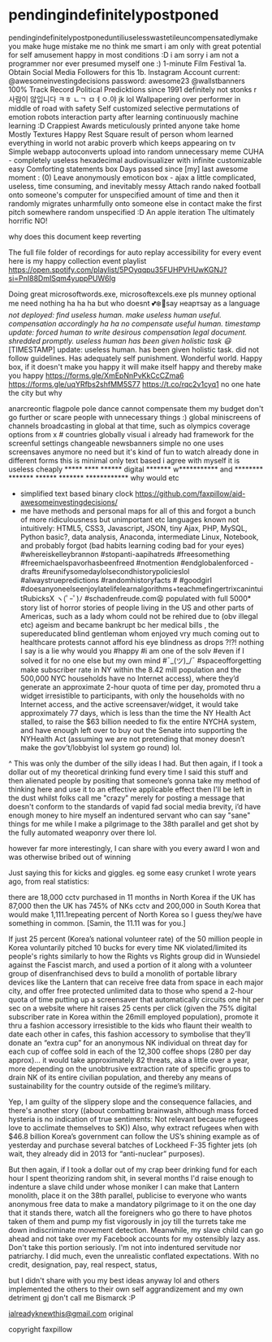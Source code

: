 # pendingindefinitelypostponed

pendingindefinitelypostponeduntiliuselesswastetileuncompensatedlymake
you make huge mistake me no think me smart i am only with great potential for self amusement happy in most conditions :D
i am sorry i am not a programmer nor ever presumed myself one :)
1-minute Film Festival 1a. Obtain Social Media Followers for this 1b. Instagram Account current: @awesomeinvestingdecisions password: awesome23 @wallstbanners
100% Track Record Political Predicktions since 1991 definitely not stonks r 사람이 않입니다 ㅋㅎ ㄴㄱ ㅁㅕㅇ.야 jk lol
Wallpapering over performer in middle of road with safety
Self customized selective permutations of emotion robots interaction party after learning continuously machine learning :D
Crappiest Awards meticulously printed anyone take home
Mostly Textures Happy Rest Square
result of person whom learned everything in world not arabic proverb which keeps appearing on tv  
Simple webapp autoconverts upload into random unnecessary meme
CUHA - completely useless hexadecimal audiovisualizer with infinite customizable easy
Comforting statements box
Days passed since [my] last awesome moment : (0)
Leave anonymously emoticon box - ajax a little complicated, useless, time consuming, and inevitably messy
Attach rando naked football onto someone's computer for unspecified amount of time and then it randomly migrates unharmfully onto someone else in contact make the first pitch somewhere random unspecified :D
An apple iteration
The ultimately horrific NO!


why does this document keep reverting 

The full file folder of recordings for auto replay accessibility for every event
here is my happy collection event playlist https://open.spotify.com/playlist/5POyqqpu35FUHPVHUwKGNJ?si=PnI88DmISqm4yuppPUW6Ig

Doing great
microsoftwords.exe, microsoftexcels.exe
pls munney optional me need nothing ha ha ha but who doesnt 💕❄️💝say неартsay as a language 
*not deployed:  find useless human.  make useless human useful.  compensation accordingly ha ha no compensate useful human.  timestamp update: forced human to write desirous compensation legal document. shredded promptly. useless human has been given holistic task 😃*
[TIMESTAMP] update:  useless human. has been given holistic task.  did not follow guidelines.  Has adequately self punishment.  Wonderful world.
Happy box, if it doesn't make you happy it will make itself happy and thereby make you happy
https://forms.gle/XmEpNnPvKkCcCZma6
https://forms.gle/uqYRfbs2shfMM5S77
https://t.co/rqc2v1cyq1
 no one hate the city but why  




anarcreontic flagpole pole dance cannot compensate them my budget
don't go further or scare people with unnecessary things :)
global miniscreens of channels broadcasting in global at that time, such as olympics coverage options from x # countries globally visual i already had framework for the screenful settings changeable newsbanners simple no one uses screensaves anymore no need but it's kind of fun to watch already done in different forms this is minimal only text based i agree with myself it is useless
cheaply ***** **** ****** digital ******* w*********** and ******** ******* ****** ******* ************
why would etc
- simplified text based binary clock 
https://github.com/faxpillow/aid-awesomeinvestingdecisions/
- me have methods and personal maps for all of this and forgot a bunch of more ridiculousness but unimportant etc 
languages known not intuitively: HTML5, CSS3, Javascript, JSON, tiny Ajax, PHP, MySQL, Python basic?, data analysis, Anaconda, intermediate Linux, Notebook, and probably forgot (bad habits learning coding bad for your eyes)
#whereiskelleybrannon #stopanti-aapihatreds #freesomething #freemichaelspavorhasbeenfreed  #notmention #endglobalenforced -drafts #reunifysomedaylolsecondhistorypolicieslol #alwaystruepredictions #randomhistoryfacts # #goodgirl #doesanyoneelseenjoylatelifelearnalgorithms+teachmefingertrixcanintuitRubicksX ヽ(ﾟｰﾟ)ﾉ
#schadenfreude.com😫 populated with full 5000* story list of horror stories of people living in the US and other parts of Americas, such as a lady whom could not be rehired due to (obv illegal etc) ageism and became bankrupt bc her medical bills , the supereducated blind gentleman whom enjoyed vry much coming out to healthcare protests cannot afford his eye blindness as drops ?!?!  nothing I say is a lie why would you 
#happy
#i am one of the solv
#even if I solved it for no one else but my own mind
#¯\_(ツ)_/¯ 
#spaceofforgetting make 
subscriber rate in NY within the 8.42 mill population and the 500,000 NYC households have no Internet access), where they’d generate an approximate 2-hour quota of time per day, promoted thru a widget irresistible to participants, with only the households with no Internet access, and the active screensaver/widget, it would take approximately 77 days, which is less than the time the NY Health Act stalled, to raise the $63 billion needed to fix the entire NYCHA system, and have enough left over to buy out the Senate into supporting the NYHealth Act (assuming we are not pretending that money doesn’t make the gov’t/lobbyist lol system go round) lol. 

^ This was only the dumber of the silly ideas I had.  But then again, if I took a dollar out of my theoretical drinking fund every time I said this stuff and then alienated people by positing that someone’s gonna take my method of thinking here and use it to an effective applicable effect then I'll be left in the dust whilst folks call me "crazy" merely for posting a message that doesn't conform to the standards of vapid fad social media brevity, i’d have enough money to hire myself an indentured servant who can say "sane" things for me while I make a pilgrimage to the 38th parallel and get shot by the fully automated weaponry over there lol.

however far more interestingly, I can share with you every award I won and was otherwise bribed out of winning 

 Just saying this for kicks and giggles. eg some easy crunket I wrote years ago, from real statistics:

 there are 18,000 cctv purchased in 11 months in North Korea if the UK has 87,000 then the UK has 745% of NKs cctv and 200,000 in South Korea that would make 1,111.1repeating percent of North Korea so I guess they/we have something in common. [Samin, the 11.11 was for you.]

If just 25 percent (Korea’s national volunteer rate) of the 50 million people in Korea voluntarily pitched 10 bucks for every time NK violated/limited its people's rights similarly to how the Rights vs Rights group did in Wunsiedel against the Fascist march, and used a portion of it along with a volunteer group of disenfranchised devs to build a monolith of portable library devices like the Lantern that can receive free data from space in each major city, and offer free protected unlimited data to those who spend a 2-hour quota of time putting up a screensaver that automatically circuits one hit per sec on a website where hit raises 25 cents per click (given the 75% digital subscriber rate in Korea within the 26mill employed population), promote it thru a fashion accessory irresistible to the kids who flaunt their wealth to date each other in cafes, this fashion accessory to symbolise that they’ll donate an “extra cup” for an anonymous NK individual on threat day for each cup of coffee sold in each of the 12,300 coffee shops (280 per day approx)… it would take approximately 82 threats, aka a little over a year, more depending on the unobtrusive extraction rate of specific groups to drain NK of its entire civilian population, and thereby any means of sustainability for the country outside of the regime’s military.

Yep, I am guilty of the slippery slope and the consequence fallacies, and there's another story ((about combatting brainwash, although mass forced hysteria is no indication of true sentiments: Not relevant because refugees love to acclimate themselves to SK)) Also, why extract refugees when with $46.8 billion Korea’s government can follow the US’s shining example as of yesterday and purchase several batches of Lockheed F-35 fighter jets (oh wait, they already did in 2013 for “anti-nuclear” purposes). 

But then again, if I took a dollar out of my crap beer drinking fund for each hour I spent theorizing random shit, in several months I'd raise enough to indenture a slave child under whose moniker I can make that Lantern monolith, place it on the 38th parallel, publicise to everyone who wants anonymous free data to make a mandatory pilgrimage to it on the one day that it stands there, watch all the foreigners who go there to have photos taken of them and pump my fist vigorously in joy till the turrets take me down indiscriminate movement detection.  Meanwhile, my slave child can go ahead and not take over my Facebook accounts for my ostensibly lazy ass.  Don't take this portion seriously.   I'm not into indentured servitude nor patriarchy.   I did much, even the unrealistic conflated expectations.  With no credit, designation, pay, real respect, status, 

but I didn't share with you my best ideas anyway lol and others implemented the others to their own self aggrandizement and my own detriment gj don't call me Bismarck :P

ialreadyknewthis@gmail.com original

copyright faxpillow
